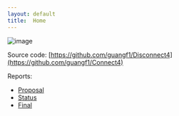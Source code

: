 ```yaml
---
layout: default
title:  Home
---
```

![image](https://upload.wikimedia.org/wikipedia/commons/a/ad/Connect_Four.gif)

Source code: [https://github.com/guangf1/Disconnect4](https://github.com/guangf1/Connect4)

Reports:

- [Proposal](proposal.html)
- [Status](status.html)
- [Final](final.html)
